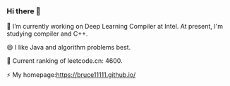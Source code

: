 ### Hi there 👋

<!--
**BRUCE11111/BRUCE11111** is a ✨ _special_ ✨ repository because its `README.md` (this file) appears on your GitHub profile.

Here are some ideas to get you started:

- 🔭 I’m currently working on ...
- 🌱 I’m currently learning ...
- 👯 I’m looking to collaborate on ...
- 🤔 I’m looking for help with ...
- 💬 Ask me about ...
- 📫 How to reach me: ...
- 😄 Pronouns: ...
- ⚡ Fun fact: ...
-->
🔭 I’m currently working on Deep Learning Compiler at Intel. At present, I'm studying compiler and C++.

😄 I like Java and algorithm problems best. 

🤔 Current ranking of leetcode.cn: 4600.

<!--
👯 Papers published as major contributors:

       Federated Learning —— (IWQoS, CCF B) Xiaohui,X:Optimizing federated learning on device heterogeneity with a sampling strategy.
      
       System domain (mobile deployment) —— (Sensys CCF B) Jin,Z MVPose: Realtime Multi-Person Pose Estimation using Motion Vector on Mobile Devices. As the first conference paper published by Hunan Province.
      
       System domain (mobile deployment) —— (TMC CCF A) JIn,Z MobiPose: Real-time multi-person pose estimation on mobile devices.
-->
⚡ My homepage:https://bruce11111.github.io/

